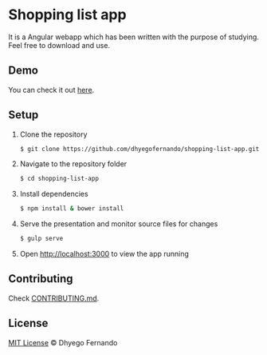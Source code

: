 # Shopping list app
It is a Angular webapp which has been written with the purpose of studying. Feel free to download and use.

## Demo
You can check it out [here](http://dhyegofernando.github.io/shopping-list-app/).

## Setup
1. Clone the repository
   ```sh
   $ git clone https://github.com/dhyegofernando/shopping-list-app.git
   ```

5. Navigate to the repository folder
   ```sh
   $ cd shopping-list-app
   ```

6. Install dependencies
   ```sh
   $ npm install & bower install
   ```

7. Serve the presentation and monitor source files for changes
   ```sh
   $ gulp serve
   ```

8. Open <http://localhost:3000> to view the app running

## Contributing
Check [CONTRIBUTING.md](https://github.com/dhyegofernando/shopping-list-app/blob/master/CONTRIBUTING.md).

## License
[MIT License](http://dhyegofernando.mit-license.org/) © Dhyego Fernando
